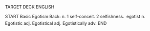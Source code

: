 TARGET DECK
ENGLISH

START
Basic
Egotism
Back: n. 1 self-conceit. 2 selfishness.  egotist n. Egotistic adj. Egotistical adj. Egotistically adv.
END
